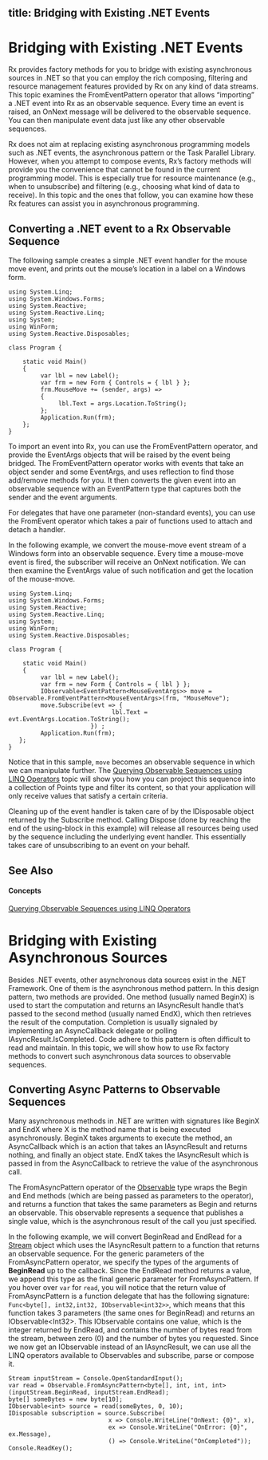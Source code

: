 title: Bridging with Existing .NET Events
---
# Bridging with Existing .NET Events

Rx provides factory methods for you to bridge with existing asynchronous sources in .NET so that you can employ the rich composing, filtering and resource management features provided by Rx on any kind of data streams. This topic examines the FromEventPattern operator that allows “importing” a .NET event into Rx as an observable sequence. Every time an event is raised, an OnNext message will be delivered to the observable sequence. You can then manipulate event data just like any other observable sequences.

Rx does not aim at replacing existing asynchronous programming models such as .NET events, the asynchronous pattern or the Task Parallel Library. However, when you attempt to compose events, Rx’s factory methods will provide you the convenience that cannot be found in the current programming model. This is especially true for resource maintenance (e.g., when to unsubscribe) and filtering (e.g., choosing what kind of data to receive). In this topic and the ones that follow, you can examine how these Rx features can assist you in asynchronous programming.

## Converting a .NET event to a Rx Observable Sequence

The following sample creates a simple .NET event handler for the mouse move event, and prints out the mouse’s location in a label on a Windows form.

    using System.Linq;
    using System.Windows.Forms;
    using System.Reactive;
    using System.Reactive.Linq;
    using System;
    using WinForm;
    using System.Reactive.Disposables;
    
    class Program {
     
        static void Main() 
        {
             var lbl = new Label(); 
             var frm = new Form { Controls = { lbl } }; 
             frm.MouseMove += (sender, args) =>
             {
                  lbl.Text = args.Location.ToString();
             };
             Application.Run(frm);
        }; 
    }

To import an event into Rx, you can use the FromEventPattern operator, and provide the EventArgs objects that will be raised by the event being bridged. The FromEventPattern operator works with events that take an object sender and some EventArgs, and uses reflection to find those add/remove methods for you. It then converts the given event into an observable sequence with an EventPattern type that captures both the sender and the event arguments.

For delegates that have one parameter (non-standard events), you can use the FromEvent operator which takes a pair of functions used to attach and detach a handler.

In the following example, we convert the mouse-move event stream of a Windows form into an observable sequence. Every time a mouse-move event is fired, the subscriber will receive an OnNext notification. We can then examine the EventArgs value of such notification and get the location of the mouse-move.

    using System.Linq;
    using System.Windows.Forms;
    using System.Reactive;
    using System.Reactive.Linq;
    using System;
    using WinForm;
    using System.Reactive.Disposables;
    
    class Program {
     
        static void Main() 
        {
             var lbl = new Label(); 
             var frm = new Form { Controls = { lbl } }; 
             IObservable<EventPattern<MouseEventArgs>> move = Observable.FromEventPattern<MouseEventArgs>(frm, "MouseMove");
             move.Subscribe(evt => { 
                                 lbl.Text = evt.EventArgs.Location.ToString(); 
                           }) ;
             Application.Run(frm);
       }; 
    }

Notice that in this sample, `move` becomes an observable sequence in which we can manipulate further. The [Querying Observable Sequences using LINQ Operators](Querying\Querying.md) topic will show you how you can project this sequence into a collection of Points type and filter its content, so that your application will only receive values that satisfy a certain criteria.

Cleaning up of the event handler is taken care of by the IDisposable object returned by the Subscribe method. Calling Dispose (done by reaching the end of the using-block in this example) will release all resources being used by the sequence including the underlying event handler. This essentially takes care of unsubscribing to an event on your behalf.

## See Also

#### Concepts

[Querying Observable Sequences using LINQ Operators](Querying\Querying.md)





# Bridging with Existing Asynchronous Sources

Besides .NET events, other asynchronous data sources exist in the .NET Framework. One of them is the asynchronous method pattern. In this design pattern, two methods are provided. One method (usually named BeginX) is used to start the computation and returns an IAsyncResult handle that’s passed to the second method (usually named EndX), which then retrieves the result of the computation. Completion is usually signaled by implementing an AsyncCallback delegate or polling IAsyncResult.IsCompleted. Code adhere to this pattern is often difficult to read and maintain. In this topic, we will show how to use Rx factory methods to convert such asynchronous data sources to observable sequences.

## Converting Async Patterns to Observable Sequences

Many asynchronous methods in .NET are written with signatures like BeginX and EndX where X is the method name that is being executed asynchronously. BeginX takes arguments to execute the method, an AsyncCallback which is an action that takes an IAsyncResult and returns nothing, and finally an object state. EndX takes the IAsyncResult which is passed in from the AsyncCallback to retrieve the value of the asynchronous call.

The FromAsyncPattern operator of the [Observable](Observable\Observable.md) type wraps the Begin and End methods (which are being passed as parameters to the operator), and returns a function that takes the same parameters as Begin and returns an observable. This observable represents a sequence that publishes a single value, which is the asynchronous result of the call you just specified.

In the following example, we will convert BeginRead and EndRead for a [Stream](https://msdn.microsoft.com/en-us/library/8f86tw9e) object which uses the IAsyncResult pattern to a function that returns an observable sequence. For the generic parameters of the FromAsyncPattern operator, we specify the types of the arguments of **BeginRead** up to the callback. Since the EndRead method returns a value, we append this type as the final generic parameter for FromAsyncPattern. If you hover over `var` for `read`, you will notice that the return value of FromAsyncPattern is a function delegate that has the following signature:  `Func<byte[], int32,int32, IObservable<int32>>`, which means that this function takes 3 parameters (the same ones for BeginRead) and returns an IObservable\<Int32\>. This IObservable contains one value, which is the integer returned by EndRead, and contains the number of bytes read from the stream, between zero (0) and the number of bytes you requested. Since we now get an IObservable instead of an IAsyncResult, we can use all the LINQ operators available to Observables and subscribe, parse or compose it.

    Stream inputStream = Console.OpenStandardInput();
    var read = Observable.FromAsyncPattern<byte[], int, int, int>(inputStream.BeginRead, inputStream.EndRead);
    byte[] someBytes = new byte[10];
    IObservable<int> source = read(someBytes, 0, 10);
    IDisposable subscription = source.Subscribe(
                                x => Console.WriteLine("OnNext: {0}", x),
                                ex => Console.WriteLine("OnError: {0}", ex.Message),
                                () => Console.WriteLine("OnCompleted"));
    Console.ReadKey();


